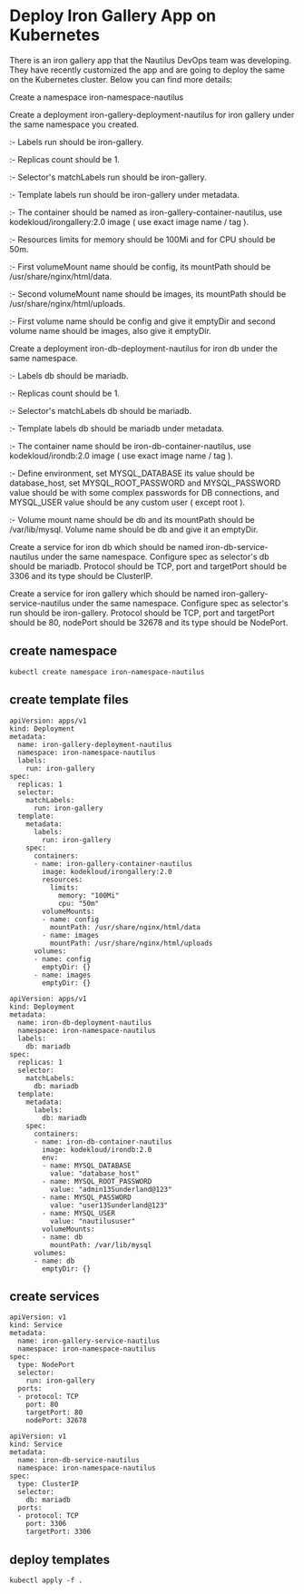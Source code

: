# Deploy Iron Gallery App on Kubernetes
There is an iron gallery app that the Nautilus DevOps team was developing. They have recently customized the app and are going to deploy the same on the Kubernetes cluster. Below you can find more details:

Create a namespace iron-namespace-nautilus

Create a deployment iron-gallery-deployment-nautilus for iron gallery under the same namespace you created.

:- Labels run should be iron-gallery.

:- Replicas count should be 1.

:- Selector's matchLabels run should be iron-gallery.

:- Template labels run should be iron-gallery under metadata.

:- The container should be named as iron-gallery-container-nautilus, use kodekloud/irongallery:2.0 image ( use exact image name / tag ).

:- Resources limits for memory should be 100Mi and for CPU should be 50m.

:- First volumeMount name should be config, its mountPath should be /usr/share/nginx/html/data.

:- Second volumeMount name should be images, its mountPath should be /usr/share/nginx/html/uploads.

:- First volume name should be config and give it emptyDir and second volume name should be images, also give it emptyDir.

Create a deployment iron-db-deployment-nautilus for iron db under the same namespace.

:- Labels db should be mariadb.

:- Replicas count should be 1.

:- Selector's matchLabels db should be mariadb.

:- Template labels db should be mariadb under metadata.

:- The container name should be iron-db-container-nautilus, use kodekloud/irondb:2.0 image ( use exact image name / tag ).

:- Define environment, set MYSQL_DATABASE its value should be database_host, set MYSQL_ROOT_PASSWORD and MYSQL_PASSWORD value should be with some complex passwords for DB connections, and MYSQL_USER value should be any custom user ( except root ).

:- Volume mount name should be db and its mountPath should be /var/lib/mysql. Volume name should be db and give it an emptyDir.

Create a service for iron db which should be named iron-db-service-nautilus under the same namespace. Configure spec as selector's db should be mariadb. Protocol should be TCP, port and targetPort should be 3306 and its type should be ClusterIP.

Create a service for iron gallery which should be named iron-gallery-service-nautilus under the same namespace. Configure spec as selector's run should be iron-gallery. Protocol should be TCP, port and targetPort should be 80, nodePort should be 32678 and its type should be NodePort.
## create namespace
`kubectl create namespace iron-namespace-nautilus`
## create template files
```
apiVersion: apps/v1
kind: Deployment
metadata:
  name: iron-gallery-deployment-nautilus
  namespace: iron-namespace-nautilus
  labels:
    run: iron-gallery
spec:
  replicas: 1
  selector:
    matchLabels:
      run: iron-gallery
  template:
    metadata:
      labels:
        run: iron-gallery
    spec:
      containers:
      - name: iron-gallery-container-nautilus
        image: kodekloud/irongallery:2.0
        resources:
          limits:
            memory: "100Mi"
            cpu: "50m"
        volumeMounts:
        - name: config
          mountPath: /usr/share/nginx/html/data
        - name: images
          mountPath: /usr/share/nginx/html/uploads
      volumes:
      - name: config
        emptyDir: {}
      - name: images
        emptyDir: {}
```
```
apiVersion: apps/v1
kind: Deployment
metadata:
  name: iron-db-deployment-nautilus
  namespace: iron-namespace-nautilus
  labels:
    db: mariadb
spec:
  replicas: 1
  selector:
    matchLabels:
      db: mariadb
  template:
    metadata:
      labels:
        db: mariadb
    spec:
      containers:
      - name: iron-db-container-nautilus
        image: kodekloud/irondb:2.0
        env:
        - name: MYSQL_DATABASE
          value: "database_host"
        - name: MYSQL_ROOT_PASSWORD
          value: "admin13Sunderland@123"
        - name: MYSQL_PASSWORD
          value: "user13Sunderland@123"
        - name: MYSQL_USER
          value: "nautilususer"
        volumeMounts:
        - name: db
          mountPath: /var/lib/mysql
      volumes:
      - name: db
        emptyDir: {}
```
## create services
```
apiVersion: v1
kind: Service
metadata:
  name: iron-gallery-service-nautilus
  namespace: iron-namespace-nautilus
spec:
  type: NodePort
  selector:
    run: iron-gallery
  ports:
  - protocol: TCP
    port: 80
    targetPort: 80
    nodePort: 32678
```
```
apiVersion: v1
kind: Service
metadata:
  name: iron-db-service-nautilus
  namespace: iron-namespace-nautilus
spec:
  type: ClusterIP
  selector:
    db: mariadb
  ports:
  - protocol: TCP
    port: 3306
    targetPort: 3306
```
## deploy templates
`kubectl apply -f .`